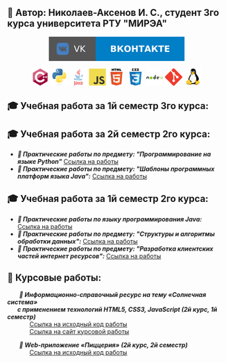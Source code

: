 ## 👋 Автор: Николаев-Аксенов И. С., студент 3го курса университета РТУ "МИРЭА"
<p align="center"><a href="https://vk.com/nikolaevaxenov" target="_blank"><img src="https://raw.githubusercontent.com/Frischmann/Frischmann/a33a9f86e7a153882d58ee705f89eb8ac5936794/source/vkbar.svg"></a></p>
<p align="center">
<img src="https://raw.githubusercontent.com/Frischmann/Frischmann/a33a9f86e7a153882d58ee705f89eb8ac5936794/source/c%2B%2B.svg" alt="cplusplus" width="40" height="40"/>
<img src="https://raw.githubusercontent.com/Frischmann/Frischmann/a33a9f86e7a153882d58ee705f89eb8ac5936794/source/python.svg" alt="python" width="40" height="40"/>
<img src="https://raw.githubusercontent.com/Frischmann/Frischmann/a33a9f86e7a153882d58ee705f89eb8ac5936794/source/java.svg" alt="java" width="40" height="40"/>
<img src="https://raw.githubusercontent.com/Frischmann/Frischmann/a33a9f86e7a153882d58ee705f89eb8ac5936794/source/js.svg" alt="javascript" width="40" height="40"/>
<img src="https://raw.githubusercontent.com/Frischmann/Frischmann/a33a9f86e7a153882d58ee705f89eb8ac5936794/source/html.svg" alt="html5" width="40" height="40"/>
<img src="https://raw.githubusercontent.com/Frischmann/Frischmann/a33a9f86e7a153882d58ee705f89eb8ac5936794/source/css.svg" alt="css3" width="40" height="40"/> 
<img src="https://raw.githubusercontent.com/Frischmann/Frischmann/a33a9f86e7a153882d58ee705f89eb8ac5936794/source/nodejs.svg" alt="nodejs" width="40" height="40"/>
<img src="https://raw.githubusercontent.com/Frischmann/Frischmann/a33a9f86e7a153882d58ee705f89eb8ac5936794/source/git.svg" alt="git" width="40" height="40"/> 
<img src="https://raw.githubusercontent.com/Frischmann/Frischmann/a33a9f86e7a153882d58ee705f89eb8ac5936794/source/linux.svg" alt="linux" width="40" height="40"/>
</p>

## 🎓 Учебная работа за 1й семестр 3го курса:

## 🎓 Учебная работа за 2й семестр 2го курса:
* ***📔 Практические работы по предмету: "Программирование на языке Python"*** [Ссылка на работы](https://github.com/nikolaevaxenov/PythonCourse)  
* ***📃 Практические работы по предмету: "Шаблоны программных платформ языка Java":*** [Ссылка на работы](https://github.com/nikolaevaxenov/JavaPatterns)  
  
## 🎓 Учебная работа за 1й семестр 2го курса:
* ***📒 Практические работы по языку программирования Java:*** [Ссылка на работы](https://github.com/Frischmann/JavaPR/)  
* ***📕 Практические работы по предмету: "Структуры и алгоритмы обработки данных":*** [Ссылка на работы](https://github.com/Frischmann/SiAOD/)  
* ***📓 Практические работы по предмету: "Разработка клиентских частей интернет ресурсов":*** [Ссылка на работы](https://github.com/Frischmann/WebDev/)  

## 📜 Курсовые работы:
&nbsp;&nbsp;&nbsp;&nbsp;&nbsp;&nbsp;
***🌌 Информационно-справочный ресурс на тему «Солнечная система»  
&nbsp;&nbsp;&nbsp;&nbsp;&nbsp;&nbsp;
  с применением технологий HTML5, CSS3, JavaScript (2й курс, 1й семестр)***  
&nbsp;&nbsp;&nbsp;&nbsp;&nbsp;&nbsp;&nbsp;&nbsp;&nbsp;&nbsp;&nbsp;&nbsp;
  [Ссылка на исходный код работы](https://github.com/Frischmann/SolarSystemCW)  
&nbsp;&nbsp;&nbsp;&nbsp;&nbsp;&nbsp;&nbsp;&nbsp;&nbsp;&nbsp;&nbsp;&nbsp;
  [Ссылка на сайт курсовой работы](https://frischmann.github.io/SolarSystemCW/)

&nbsp;&nbsp;&nbsp;&nbsp;&nbsp;&nbsp;
***🍕 Web-приложение «Пиццерия» (2й курс, 2й семестр)***  
&nbsp;&nbsp;&nbsp;&nbsp;&nbsp;&nbsp;&nbsp;&nbsp;&nbsp;&nbsp;&nbsp;&nbsp;
  [Ссылка на исходный код работы](https://github.com/nikolaevaxenov/PizzeriaJavaCW)  
